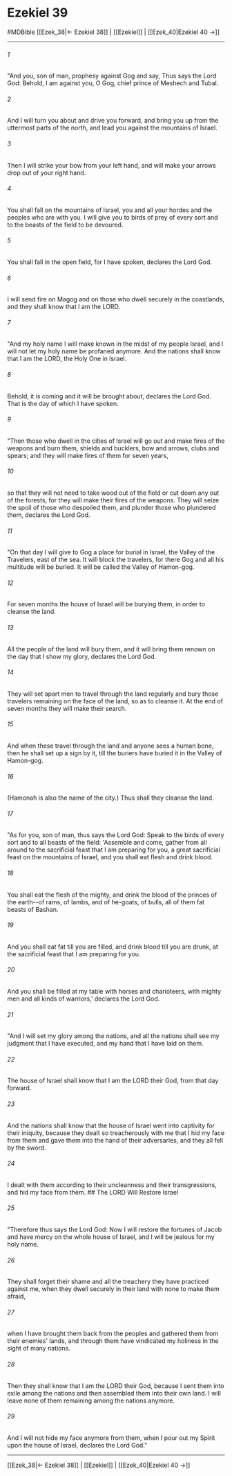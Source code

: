 # Ezekiel 39
#MDBible
[[Ezek_38|← Ezekiel 38]] | [[Ezekiel]] | [[Ezek_40|Ezekiel 40 →]]

***

###### 1 

"And you, son of man, prophesy against Gog and say, Thus says the Lord God: Behold, I am against you, O Gog, chief prince of Meshech and Tubal. 

###### 2 

And I will turn you about and drive you forward, and bring you up from the uttermost parts of the north, and lead you against the mountains of Israel. 

###### 3 

Then I will strike your bow from your left hand, and will make your arrows drop out of your right hand. 

###### 4 

You shall fall on the mountains of Israel, you and all your hordes and the peoples who are with you. I will give you to birds of prey of every sort and to the beasts of the field to be devoured. 

###### 5 

You shall fall in the open field, for I have spoken, declares the Lord God. 

###### 6 

I will send fire on Magog and on those who dwell securely in the coastlands, and they shall know that I am the LORD. 

###### 7 

"And my holy name I will make known in the midst of my people Israel, and I will not let my holy name be profaned anymore. And the nations shall know that I am the LORD, the Holy One in Israel. 

###### 8 

Behold, it is coming and it will be brought about, declares the Lord God. That is the day of which I have spoken. 

###### 9 

"Then those who dwell in the cities of Israel will go out and make fires of the weapons and burn them, shields and bucklers, bow and arrows, clubs and spears; and they will make fires of them for seven years, 

###### 10 

so that they will not need to take wood out of the field or cut down any out of the forests, for they will make their fires of the weapons. They will seize the spoil of those who despoiled them, and plunder those who plundered them, declares the Lord God. 

###### 11 

"On that day I will give to Gog a place for burial in Israel, the Valley of the Travelers, east of the sea. It will block the travelers, for there Gog and all his multitude will be buried. It will be called the Valley of Hamon-gog. 

###### 12 

For seven months the house of Israel will be burying them, in order to cleanse the land. 

###### 13 

All the people of the land will bury them, and it will bring them renown on the day that I show my glory, declares the Lord God. 

###### 14 

They will set apart men to travel through the land regularly and bury those travelers remaining on the face of the land, so as to cleanse it. At the end of seven months they will make their search. 

###### 15 

And when these travel through the land and anyone sees a human bone, then he shall set up a sign by it, till the buriers have buried it in the Valley of Hamon-gog. 

###### 16 

(Hamonah is also the name of the city.) Thus shall they cleanse the land. 

###### 17 

"As for you, son of man, thus says the Lord God: Speak to the birds of every sort and to all beasts of the field: 'Assemble and come, gather from all around to the sacrificial feast that I am preparing for you, a great sacrificial feast on the mountains of Israel, and you shall eat flesh and drink blood. 

###### 18 

You shall eat the flesh of the mighty, and drink the blood of the princes of the earth--of rams, of lambs, and of he-goats, of bulls, all of them fat beasts of Bashan. 

###### 19 

And you shall eat fat till you are filled, and drink blood till you are drunk, at the sacrificial feast that I am preparing for you. 

###### 20 

And you shall be filled at my table with horses and charioteers, with mighty men and all kinds of warriors,' declares the Lord God. 

###### 21 

"And I will set my glory among the nations, and all the nations shall see my judgment that I have executed, and my hand that I have laid on them. 

###### 22 

The house of Israel shall know that I am the LORD their God, from that day forward. 

###### 23 

And the nations shall know that the house of Israel went into captivity for their iniquity, because they dealt so treacherously with me that I hid my face from them and gave them into the hand of their adversaries, and they all fell by the sword. 

###### 24 

I dealt with them according to their uncleanness and their transgressions, and hid my face from them. ## The LORD Will Restore Israel 

###### 25 

"Therefore thus says the Lord God: Now I will restore the fortunes of Jacob and have mercy on the whole house of Israel, and I will be jealous for my holy name. 

###### 26 

They shall forget their shame and all the treachery they have practiced against me, when they dwell securely in their land with none to make them afraid, 

###### 27 

when I have brought them back from the peoples and gathered them from their enemies' lands, and through them have vindicated my holiness in the sight of many nations. 

###### 28 

Then they shall know that I am the LORD their God, because I sent them into exile among the nations and then assembled them into their own land. I will leave none of them remaining among the nations anymore. 

###### 29 

And I will not hide my face anymore from them, when I pour out my Spirit upon the house of Israel, declares the Lord God." 

***

[[Ezek_38|← Ezekiel 38]] | [[Ezekiel]] | [[Ezek_40|Ezekiel 40 →]]

